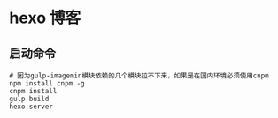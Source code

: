 # hexo 博客

## 启动命令

    # 因为gulp-imagemin模块依赖的几个模块拉不下来，如果是在国内环境必须使用cnpm
    npm install cnpm -g     
    cnpm install
    gulp build
    hexo server

